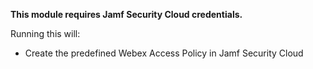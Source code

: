 **This module requires Jamf Security Cloud credentials.**

Running this will: 

- Create the predefined Webex Access Policy in Jamf Security Cloud